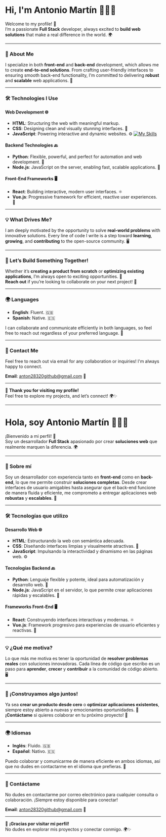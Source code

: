 # Hi, I'm Antonio Martín 👨‍💻✨

Welcome to my profile! 🎉  
I’m a passionate **Full Stack** developer, always excited to **build web solutions** that make a real difference in the world. 🌍

---

### 💼 About Me

I specialize in both **front-end** and **back-end** development, which allows me to create **end-to-end solutions**. From crafting user-friendly interfaces to ensuring smooth back-end functionality, I’m committed to delivering **robust** and **scalable** web applications. 🚀

---

### 🛠️ Technologies I Use

#### **Web Development** 🌐

- **HTML**: Structuring the web with meaningful markup.
- **CSS**: Designing clean and visually stunning interfaces. 🎨
- **JavaScript**: Powering interactive and dynamic websites. ⚙️
[![My Skills](https://skillicons.dev/icons?i=js,html,css,wasm)](https://skillicons.dev)
#### **Backend Technologies** 🔙

- **Python**: Flexible, powerful, and perfect for automation and web development. 🐍
- **Node.js**: JavaScript on the server, enabling fast, scalable applications. 🌱

#### **Front-End Frameworks** 🖥️

- **React**: Building interactive, modern user interfaces. ⚛️
- **Vue.js**: Progressive framework for efficient, reactive user experiences. 🌟

---

### 💡 What Drives Me?

I am deeply motivated by the opportunity to solve **real-world problems** with innovative solutions. Every line of code I write is a step toward **learning**, **growing**, and **contributing** to the open-source community. 🖥️

---

### 🚀 Let’s Build Something Together!

Whether it’s **creating a product from scratch** or **optimizing existing applications**, I’m always open to exciting opportunities. 🌱  
**Reach out** if you’re looking to collaborate on your next project! 🙌

---

### 🌍 Languages

- **English**: Fluent. 🇬🇧  
- **Spanish**: Native. 🇪🇸

I can collaborate and communicate efficiently in both languages, so feel free to reach out regardless of your preferred language. 💬

---

### 📩 Contact Me

Feel free to reach out via email for any collaboration or inquiries! I'm always happy to connect.

**Email**: [anton28320github@gmail.com](mailto:anton28320github@gmail.com) 📧

---

💬 **Thank you for visiting my profile!**  
Feel free to explore my projects, and let’s connect! 🌍✨

---

# Hola, soy Antonio Martín 👨‍💻✨

¡Bienvenido a mi perfil! 🎉  
Soy un desarrollador **Full Stack** apasionado por crear **soluciones web** que realmente marquen la diferencia. 🌍

---

### 💼 Sobre mí

Soy un desarrollador con experiencia tanto en **front-end** como en **back-end**, lo que me permite construir **soluciones completas**. Desde crear interfaces de usuario amigables hasta asegurar que el back-end funcione de manera fluida y eficiente, me comprometo a entregar aplicaciones web **robustas** y **escalables**. 🚀

---

### 🛠️ Tecnologías que utilizo

#### **Desarrollo Web** 🌐

- **HTML**: Estructurando la web con semántica adecuada.
- **CSS**: Diseñando interfaces limpias y visualmente atractivas. 🎨
- **JavaScript**: Impulsando la interactividad y dinamismo en las páginas web. ⚙️

#### **Tecnologías Backend** 🔙

- **Python**: Lenguaje flexible y potente, ideal para automatización y desarrollo web. 🐍
- **Node.js**: JavaScript en el servidor, lo que permite crear aplicaciones rápidas y escalables. 🌱

#### **Frameworks Front-End** 🖥️

- **React**: Construyendo interfaces interactivas y modernas. ⚛️
- **Vue.js**: Framework progresivo para experiencias de usuario eficientes y reactivas. 🌟

---

### 💡 ¿Qué me motiva?

Lo que más me motiva es tener la oportunidad de **resolver problemas reales** con soluciones innovadoras. Cada línea de código que escribo es un paso para **aprender**, **crecer** y **contribuir** a la comunidad de código abierto. 🖥️

---

### 🚀 ¡Construyamos algo juntos!

Ya sea **crear un producto desde cero** o **optimizar aplicaciones existentes**, siempre estoy abierto a nuevas y emocionantes oportunidades. 🌱  
**¡Contáctame** si quieres colaborar en tu próximo proyecto! 🙌

---

### 🌍 Idiomas

- **Inglés**: Fluido. 🇬🇧  
- **Español**: Nativo. 🇪🇸

Puedo colaborar y comunicarme de manera eficiente en ambos idiomas, así que no dudes en contactarme en el idioma que prefieras. 💬

---

### 📩 Contáctame

No dudes en contactarme por correo electrónico para cualquier consulta o colaboración. ¡Siempre estoy disponible para conectar!

**Email**: [anton28320github@gmail.com](mailto:anton28320github@gmail.com) 📧

---

💬 **¡Gracias por visitar mi perfil!**  
No dudes en explorar mis proyectos y conectar conmigo. 🌍✨
